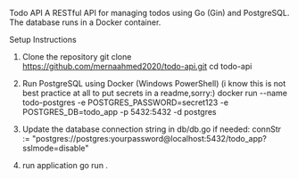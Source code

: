 Todo API
A RESTful API for managing todos using Go (Gin) and PostgreSQL. The database runs in a Docker container.

Setup Instructions
1. Clone the repository
git clone https://github.com/mernaahmed2020/todo-api.git cd todo-api

2. Run PostgreSQL using Docker (Windows PowerShell)
(i know this is not best practice at all to put secrets in a readme,sorry:)
docker run --name todo-postgres -e POSTGRES_PASSWORD=secret123 -e POSTGRES_DB=todo_app -p 5432:5432 -d postgres

3. Update the database connection string in db/db.go if needed:
connStr := "postgres://postgres:yourpassword@localhost:5432/todo_app?sslmode=disable"

4. run application
go run .

